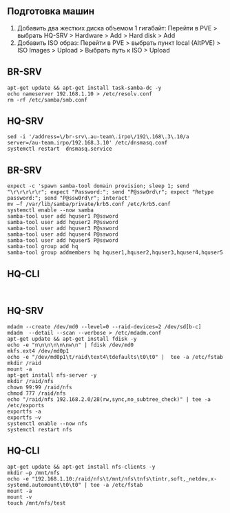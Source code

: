## Подготовка машин
1) Добавить два жестких диска объемом 1 гигабайт: Перейти в PVE > выбрать HQ-SRV > Hardware > Add > Hard disk > Add
2) Добавить ISO образ: Перейти в PVE > выбрать пункт local (AltPVE) > ISO Images > Upload >
Выбрать путь к ISO > Upload
## BR-SRV
```tml
apt-get update && apt-get install task-samba-dc -y
echo nameserver 192.168.1.10 > /etc/resolv.conf
rm -rf /etc/samba/smb.conf

```
## HQ-SRV
```tml
sed -i '/address=\/br-srv\.au-team\.irpo\/192\.168\.3\.10/a server=/au-team.irpo/192.168.3.10' /etc/dnsmasq.conf
systemctl restart  dnsmasq.service

```
## BR-SRV
```tml
expect -c 'spawn samba-tool domain provision; sleep 1; send "\r\r\r\r\r"; expect "Password:"; send "P@ssw0rd\r"; expect "Retype password:"; send "P@ssw0rd\r"; interact'
mv –f /var/lib/samba/private/krb5.conf /etc/krb5.conf
systemctl enable --now samba
samba-tool user add hquser1 P@ssword
samba-tool user add hquser2 P@ssword
samba-tool user add hquser3 P@ssword
samba-tool user add hquser4 P@ssword
samba-tool user add hquser5 P@ssword
samba-tool group add hq
samba-tool group addmembers hq hquser1,hquser2,hquser3,hquser4,hquser5

```
## HQ-CLI
```tml


```
## HQ-SRV
```tml
mdadm --create /dev/md0 --level=0 --raid-devices=2 /dev/sd[b-с]
mdadm  --detail --scan --verbose > /etc/mdadm.conf
apt-get update && apt-get install fdisk -y
echo -e "n\n\n\n\n\nw\n" | fdisk /dev/md0
mkfs.ext4 /dev/md0p1
echo -e "/dev/md0p1\t/raid\text4\tdefaults\t0\t0" |  tee -a /etc/fstab
mkdir /raid
mount -a
apt-get install nfs-server -y
mkdir /raid/nfs
chown 99:99 /raid/nfs
chmod 777 /raid/nfs
echo "/raid/nfs 192.168.2.0/28(rw,sync,no_subtree_check)" | tee -a /etc/exports
exportfs -a
exportfs –v
systemctl enable --now nfs
systemctl restart nfs

```
## HQ-CLI
```tml
apt-get update && apt-get install nfs-clients -y
mkdir –p /mnt/nfs
echo -e "192.168.1.10:/raid/nfs\t/mnt/nfs\tnfs\tintr,soft,_netdev,x-systemd.automount\t0\t0" | tee -a /etc/fstab
mount -a
mount -v
touch /mnt/nfs/test

```



